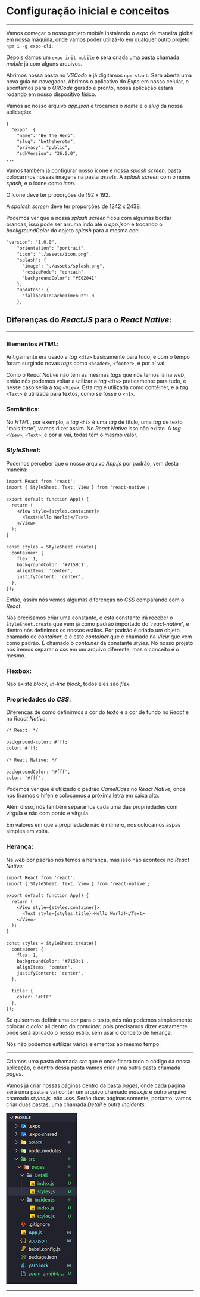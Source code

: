 # Configuração inicial e conceitos

---

Vamos começar o nosso projeto *mobile* instalando o *expo* de maneira global em nossa máquina, onde vamos poder utilizá-lo em qualquer outro projeto: `npm i -g expo-cli`.

Depois damos um `expo init mobile` e será criada uma pasta chamada *mobile* já com alguns arquivos.

Abrimos nossa pasta no *VSCode* e já digitamos  `npm start`. Será aberta uma nova guia no navegador. Abrimos o aplicativo do *Expo* em nosso celular, e apontamos para o *QRCode* gerado e pronto, nossa aplicação estará rodando em nosso dispositivo físico.

Vamos ao nosso arquivo *app.json* e trocamos o *name* e o *slug* da nossa aplicação:

    {
      "expo": {
        "name": "Be The Hero",
        "slug": "betheherotm",
        "privacy": "public",
        "sdkVersion": "36.0.0",
    ...

Vamos também já configurar nosso ícone e nossa *splash screen*, basta colocarmos nossas imagens na pasta *assets*. A *splash screen* com o nome *spash*, e o ícone como *icon*.

O ícone deve ter proporções de 192 x 192.

A *spalash screen* deve ter proporções de 1242 x 2438.

Podemos ver que a nossa *splash screen* ficou com algumas bordar brancas, isso pode ser arruma indo até o *app.json* e trocando o *backgroundColor* do objeto *splash* para a mesma cor: 

    "version": "1.0.0",
        "orientation": "portrait",
        "icon": "./assets/icon.png",
        "splash": {
          "image": "./assets/splash.png",
          "resizeMode": "contain",
          "backgroundColor": "#E02041"
        },
        "updates": {
          "fallbackToCacheTimeout": 0
        },

## Diferenças do *ReactJS* para o *React Native:*

---

### Elementos *HTML*:

Antigamente era usado a *tag* `<div>` basicamente para tudo, e com o tempo foram surgindo novas *tags* como `<header>`, `<footer>`, e por aí vai.

Como o *React Native* não tem as mesmas *tags* que nós temos lá na *web*, então nós podemos voltar a utilizar a *tag `<div>`* praticamente para tudo, e nesse caso seria a *tag* `<View>`. Esta *tag* é utilizada como contêiner, e a *tag* `<Text>` é utilizada para textos, como se fosse o `<h1>`.

### Semântica:

No *HTML*, por exemplo, a *tag* `<h1>` é uma *tag* de titulo, uma *tag* de texto "mais forte", vamos dizer assim. No *React Native* isso não existe. A *tag `<View>`,* `<Text>`, e por aí vai, todas têm o mesmo valor.

### *StyleSheet:*

Podemos perceber que o nosso arquivo *App.js* por padrão, vem desta maneira:

    import React from 'react';
    import { StyleSheet, Text, View } from 'react-native';
    
    export default function App() {
      return (
        <View style={styles.container}>
          <Text>Hello World!</Text>
        </View>
      );
    }
    
    const styles = StyleSheet.create({
      container: {
        flex: 1,
        backgroundColor: '#7159c1',
        alignItems: 'center',
        justifyContent: 'center',
      },
    });

Então, assim nós vemos algumas diferenças no *CSS* comparando com o *React*.

Nós precisamos criar uma constante, e esta constante irá receber o `StyleSheet.create` que vem já como padrão importado do *'react-native'*, e dentro nós definimos os nossos estilos. Por padrão é criado um objeto chamado de *container*, e é este *container* que é chamado na *View* que vem como padrão. É chamado o *container* da constante *styles.* No nosso projeto nós iremos separar o *css* em um arquivo diferente, mas o conceito é o mesmo.

### Flexbox:

Não existe *block, in-line block*, todos eles são *flex*.

### Propriedades do *CSS*:

Diferenças de como definirmos a cor do texto e a cor de fundo no *React* e no *React Native*:

    /* React: */
    
    background-color: #fff;
    color: #fff;
    
    /* React Native: */
    
    backgroundColor: '#fff',
    color: '#fff',

Podemos ver que é utilizado o padrão *CamelCase* no *React Native*, onde nós tiramos o hífen e colocamos a próxima letra em caixa alta. 

Além disso, nós também separamos cada uma das propriedades com vírgula e não com ponto e vírgula. 

Em valores em que a propriedade não é número, nós colocamos aspas simples em volta.

### Herança:

Na *web* por padrão nós temos a herança, mas isso não acontece no *React Native:*

    import React from 'react';
    import { StyleSheet, Text, View } from 'react-native';
    
    export default function App() {
      return (
        <View style={styles.container}>
          <Text style={styles.title}>Hello World!</Text>
        </View>
      );
    }
    
    const styles = StyleSheet.create({
      container: {
        flex: 1,
        backgroundColor: '#7159c1',
        alignItems: 'center',
        justifyContent: 'center',
      },
    
      title: {
        color: '#FFF'
      },
    });

Se quisermos definir uma cor para o texto, nós não podemos simplesmente colocar o *color* ali dentro do *container*, pois precisamos dizer exatamente onde será aplicado o nosso estilo, sem usar o conceito de herança.

Nós não podemos estilizar vários elementos ao mesmo tempo.

---

Criamos uma pasta chamada *src* que é onde ficará todo o código da nossa aplicação, e dentro dessa pasta vamos criar uma outra pasta chamada *pages*.

Vamos já criar nossas páginas dentro da pasta *pages*, onde cada página será uma pasta e vai conter um arquivo chamado *index.js* e outro arquivo chamado *styles.js,* não *.css.* Serão duas páginas somente, portanto, vamos criar duas pastas, uma chamada *Detail* e outra *Incidents*:

![Configura%20o%20inicial%20e%20conceitos/Untitled.png](Configura%20o%20inicial%20e%20conceitos/Untitled.png)

---